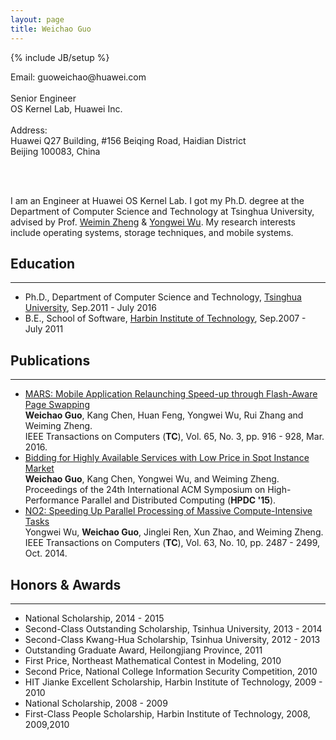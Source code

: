 ```yaml
---
layout: page
title: Weichao Guo
---
```

{% include JB/setup %}
<!--
<table>
<tr>
<td>
<img style="width: 150px; height: 200px;" src="/images/portrait.jpg" />
</td>
<td style="width: 50px;">
</td>
<td>
-->
Email:
<span id="email" style="unicode-bidi:bidi-override; direction: rtl;">
    moc.iewauh@oahciewoug
</span>
<br>
<br>
Senior Engineer
<br>
OS Kernel Lab, Huawei Inc.<br>
<br>Address:<br>
Huawei Q27 Building, #156 Beiqing Road, Haidian District<br>
Beijing 100083, China
<!--
</td>
</tr>
</table>
-->
<br>
<br>

I am an Engineer at Huawei OS Kernel Lab.
I got my Ph.D. degree at the Department of Computer Science and Technology at Tsinghua University, advised by Prof. [Weimin Zheng](http://www.tsinghua.edu.cn/publish/csen/4623/2010/20101224201009017453352/20101224201009017453352_.html) & [Yongwei Wu](http://madsys.cs.tsinghua.edu.cn/~yongweiwu/).
My research interests include operating systems, storage techniques, and mobile systems.

## Education
---
* Ph.D., Department of Computer Science and Technology,
[Tsinghua University](http://www.tsinghua.edu.cn/), Sep.2011 - July 2016
* B.E., School of Software, [Harbin Institute of Technology](http://www.hit.edu.cn/), Sep.2007 - July 2011

## Publications
---
* [MARS: Mobile Application Relaunching Speed-up through Flash-Aware Page Swapping](http://dx.doi.org/10.1109/TC.2015.2428692)  
__Weichao Guo__, Kang Chen, Huan Feng, Yongwei Wu, Rui Zhang and Weiming Zheng.  
IEEE Transactions on Computers (__TC__), Vol. 65, No. 3, pp. 916 - 928, Mar. 2016.
* [Bidding for Highly Available Services with Low Price in Spot Instance Market](http://dx.doi.org/10.1145/2749246.2749259)  
__Weichao Guo__, Kang Chen, Yongwei Wu, and Weiming Zheng.  
Proceedings of the 24th International ACM Symposium on High-Performance Parallel and Distributed Computing (__HPDC '15__).
* [NO2: Speeding Up Parallel Processing of Massive Compute-Intensive Tasks](http://dx.doi.org/10.1109/TC.2013.132)  
Yongwei Wu, __Weichao Guo__, Jinglei Ren, Xun Zhao, and Weiming Zheng.  
IEEE Transactions on Computers (__TC__), Vol. 63, No. 10, pp. 2487 - 2499, Oct. 2014.

## Honors & Awards
---
* National Scholarship, 2014 - 2015
* Second-Class Outstanding Scholarship, Tsinhua University, 2013 - 2014
* Second-Class Kwang-Hua Scholarship, Tsinhua University, 2012 - 2013
* Outstanding Graduate Award, Heilongjiang Province, 2011
* First Price, Northeast Mathematical Contest in Modeling, 2010
* Second Price, National College Information Security Competition, 2010
* HIT Jianke Excellent Scholarship, Harbin Institute of Technology, 2009 - 2010
* National Scholarship, 2008 - 2009
* First-Class People Scholarship, Harbin Institute of Technology, 2008, 2009,2010
